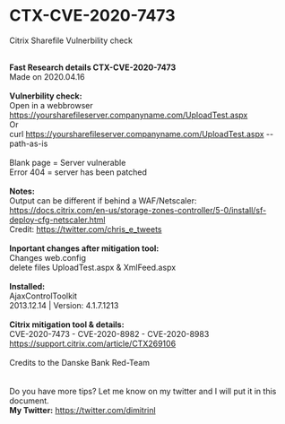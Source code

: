 # CTX-CVE-2020-7473
Citrix Sharefile Vulnerbility check<br><br>

<b>Fast Research details CTX-CVE-2020-7473</b><br>
Made on 2020.04.16<br>
<br>
<b>Vulnerbility check: </b><br>
Open in a webbrowser<br>
https://yoursharefileserver.companyname.com/UploadTest.aspx<br>
Or<br>
curl https://yoursharefileserver.companyname.com/UploadTest.aspx --path-as-is<br>
<br>
Blank page = Server vulnerable<br>
Error 404 = server has been patched<br>
<br>
<b>Notes:</b><br>
Output can be different if behind a WAF/Netscaler:<br>
https://docs.citrix.com/en-us/storage-zones-controller/5-0/install/sf-deploy-cfg-netscaler.html<br>
Credit: https://twitter.com/chris_e_tweets<br>
<br>
<b>Inportant changes after mitigation tool:</b><br>
Changes web.config<br>
delete files UploadTest.aspx & XmlFeed.aspx<br>
<br>
<b>Installed:</b><br>
AjaxControlToolkit<br>
2013.12.14 | Version: 4.1.7.1213<br>
<br>
<b>Citrix mitigation tool & details:</b><br>
CVE-2020-7473 - CVE-2020-8982 - CVE-2020-8983<br>
https://support.citrix.com/article/CTX269106<br>
<br>
Credits to the Danske Bank Red-Team<br>
<br>
<br>
Do you have more tips? Let me know on my twitter and I will put it in this document.<br>
<b>My Twitter:</b> https://twitter.com/dimitrinl<br>

